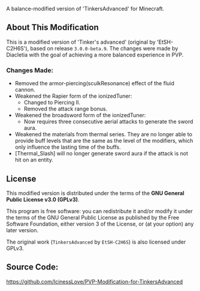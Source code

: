 A balance-modified version of 'TinkersAdvanced' for Minecraft.

## About This Modification

This is a modified version of 'Tinker's advanced' (original by 'EtSH-C2H6S'), based on release `3.0.0-beta.9`. The changes were made by Diacletia with the goal of achieving a more balanced experience in PVP.

### Changes Made:

- Removed the armor-piercing(sculkResonance) effect of the fluid cannon.
- Weakened the Rapier form of the ionizedTuner:
  - Changed to Piercing II.
  - Removed the attack range bonus.
- Weakened the broadsword form of the ionizedTuner:
  - Now requires three consecutive aerial attacks to generate the sword aura.
- Weakened the materials from thermal series. They are no longer able to provide buff levels that are the same as the level of the modifiers, which only influence the lasting time of the buffs.
- [Thermal_Slash] will no longer generate sword aura if the attack is not hit on an entity.

## License

This modified version is distributed under the terms of the **GNU General Public License v3.0 (GPLv3)**.

This program is free software: you can redistribute it and/or modify it under the terms of the GNU General Public License as published by the Free Software Foundation, either version 3 of the License, or (at your option) any later version.

The original work (`TinkersAdvanced` by `EtSH-C2H6S`) is also licensed under GPLv3.

## Source Code:

https://github.com/IcinessLove/PVP-Modification-for-TinkersAdvanced
